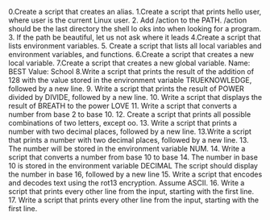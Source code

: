 0.Create a script that creates an alias. 
1.Create a script that prints  hello user, where user is the current Linux
 user.
 2. Add /action to the  PATH. /action should be the last directory the shell lo
oks into when looking for a program.
 3. If the path be beautiful, let us not ask where it leads
 4.Create a script that lists environment variables.
5. Create a script that lists all local variables and environment variables, and functions.
 6.Create a script that creates a new local variable.
 7.Create a script that creates a new global variable. Name: BEST Value: School
8.Write a script that prints the result of the addition of 128 with the value stored in the environment variable TRUEKNOWLEDGE, 
followed by a new line. 9. Write a script that prints the result of POWER divided by DIVIDE, followed by a new line. 10. Write 
a script that displays the result of BREATH to the power LOVE 11. Write a script that converts a number from base 2 to base 10. 
12. Create a script that prints all possible combinations of two letters, except oo. 13. Write a script that prints a number 
with two decimal places, followed by a new line. 13.Write a script that prints a number with two decimal places, followed by a 
new line. 13. The number will be stored in the environment variable NUM. 14. Write a script that converts a number from base 10 
to base 14. The number in base 10 is stored in the environment variable DECIMAL The script should display the number in base 
16, followed by a new line 15. Write a script that encodes and decodes text using the rot13 encryption. Assume ASCII. 16. Write 
a script that prints every other line from the input, starting with the first line. 17. Write a script that prints every other 
line from the input, starting with the first line.
